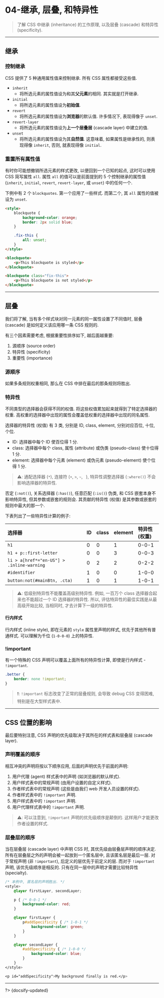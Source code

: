 # 04-继承, 层叠, 和特异性

> 了解 CSS 中继承 (inheritance) 的工作原理, 以及层叠 (cascade) 和特异性 (specificity).

---

## 继承

### 控制继承

CSS 提供了 5 种通用属性值来控制继承. 所有 CSS 属性都接受这些值.

- `inherit`
  - 将所选元素的属性值设为和其**父元素**的相同. 其实就是打开继承.
- `initial`
  - 将所选元素的属性值设为**初始值**.
- `revert`
  - 将所选元素的属性值设为**浏览器**的默认值. 许多情况下, 表现得像于 `unset`.
- `revert-layer`
  - 将所选元素的属性值设为**上一个层叠层** (cascade layer) 中建立的值.
- `unset`
  -  将所选元素的属性值设为其**自然值**. 这意味着, 如果属性是继承性的, 则表现得像 `inherit`, 否则, 就表现得像 `initial`.

### 重置所有属性值

有时你可能想撤销所选元素的样式更改, 以便回到一个已知的起点, 这时可以使用 CSS 简写属性 `all`. 属性 `all` 的值可以是前面提到的 5 个控制继承的属性值 (`inherit`, `initial`, `revert`, `revert-layer`, 或 `unset`) 中的任何一个.

下例中有 2 个 `blockquotes`. 第一个应用了一些样式. 而第二个, 其 `all` 属性的值被设为 `unset`.

```html
<style>
    blockquote {
        background-color: orange;
        border: 2px solid blue;
    }

    .fix-this {
        all: unset;
    }
</style>

<blockquote>
    <p>This blockquote is styled</p>
</blockquote>

<blockquote class="fix-this">
    <p>This blockquote is not styled</p>
</blockquote>
```

---

## 层叠

我们将了解, 当有多个样式块对同一元素的同一属性设置了不同值时, 层叠 (cascade) 是如何定义该应用哪一条 CSS 规则的.

有三个因素需要考虑, 根据重要性排序如下, 越后面越重要:

1. 源顺序 (source order)
2. 特异性 (specificity)
3. 重要性 (importance)

### 源顺序

如果多条规则权重相同, 那么在 CSS 中排在最后的那条规则将胜出.

### 特异性

不同类型的选择器会获得不同的权值. 将这些权值累加起来就得到了特定选择器的权重. 高权重的选择器中出现的属性会覆盖低权重的选择器中出现的同名属性.

选择器的特异性 (权值) 有 3 类, 分别是 ID, class, element, 分别对应百位, 十位, 个位.

- ID: 选择器中每个 ID 使百位得 1 分.
- class: 选择器中每个 class, 属性 (attribute) 或伪类 (pseudo-class) 使十位得 1 分.
- element: 选择器中每个元素 (element) 或伪元素 (pseudo-element) 使个位得 1 分.

> ⚠️: 通配选择器 (`*`), 连接符 (`+`, `>`, `~`, ` `), 特异性调整选择器 (`:where()`) 不会影响选择器的特异性.

否定 (`:not()`), 关系选择器 (`:has()`), 任意匹配 (`:is()`) 伪类, 和 CSS 嵌套本身不影响特异性, 但其参数或嵌套的规则会. 其贡献的特异性 (权值) 是其参数或嵌套的规则中最大的那一个.

下表列出了一些特异性计算的例子:

| 选择器                                    | ID   | class | element | 特异性 (权重) |
| :---------------------------------------- | :--- | :---- | :------ | :------------ |
| `h1`                                      | 0    | 0     | 1       | 0-0-1         |
| `h1 + p::first-letter `                   | 0    | 0     | 3       | 0-0-3         |
| `li > a[href*="en-US"] > .inline-warning` | 0    | 2     | 2       | 0-2-2         |
| `#identifier`                             | 1    | 0     | 0       | 1-0-0         |
| `button:not(#mainBtn, .cta)`              | 1    | 0     | 1       | 1-0-1         |

> ⚠️: 低级别特异性不能覆盖高级别特异性. 例如, 一百万个 class 选择器合起来也不能超过一个 ID 选择器的特异性. 所以, 评估特异性的最佳实践是从最高级开始比较, 当相同时, 才去计算下一级的特异性.

#### 行内样式

行内样式 (inline style), 即在元素的 `style` 属性里声明的样式, 优先于其他所有普通样式. 可以理解为千位 (`1-0-0-0`) 上的特异性.

### !important

有一个特殊的 CSS 声明可以覆盖上面所有的特异性计算, 即使是行内样式 - `!important`.

```css
.better {
    border: none !important;
}
```

> ❗: `!important` 标志改变了正常的层叠规则, 会导致 debug CSS 变得困难, 特别是在大型样式表中.

---

## CSS 位置的影响

最后要特别注意, CSS 声明的优先级取决于其所在的样式表和层叠层 (cascade layer).

### 声明覆盖的顺序

相互冲突的声明将按以下顺序应用, 后面的声明优先于前面的声明:

1. 用户代理 (agent) 样式表中的声明 (如浏览器的默认样式).
2. 用户样式表中的常规声明 (由用户设置的自定义样式).
3. 作者样式表中的常规声明 (这些是由我们 web 开发人员设置的样式).
4. 作者样式表中的 `!important` 声明.
5. 用户样式表中的 `!important` 声明.
6. 用户代理样式表中的 `!important` 声明.

> ⚠️: 可以注意到, `!important` 声明的优先级顺序是颠倒的. 这样用户才能更改作者设置的样式.

### 层叠层的顺序

当在层叠层 (cascade layer) 中声明 CSS 时, 其优先级由层叠层声明的顺序决定. 所有在层叠层之外的声明会被一起放到一个匿名层中, 且该匿名层是最后一层. 对于常规声明 (非 `!important`), 后定义的层优先于前定义的层. 而对于 `!important` 声明, 该优先级顺序是相反的. 只有在同一层中的声明才需要比较特异性 (specialty).

```css
/* 本例中, 匿名层的声明胜出. */
<style>
    @layer firstLayer, secondLayer;

    p { /* 0-0-1 */
        background-color: red;
    }

    @layer firstLayer {
        p#addSpecificity { /* 1-0-1 */
            background-color: green;
        }
    }

    @layer secondLayer {
        #addSpecificity { /* 1-0-0 */
            background-color: blue;
        }
    }
</style>

<p id="addSpecificity">My background finally is red.</p>
```



---

?> {docsify-updated}